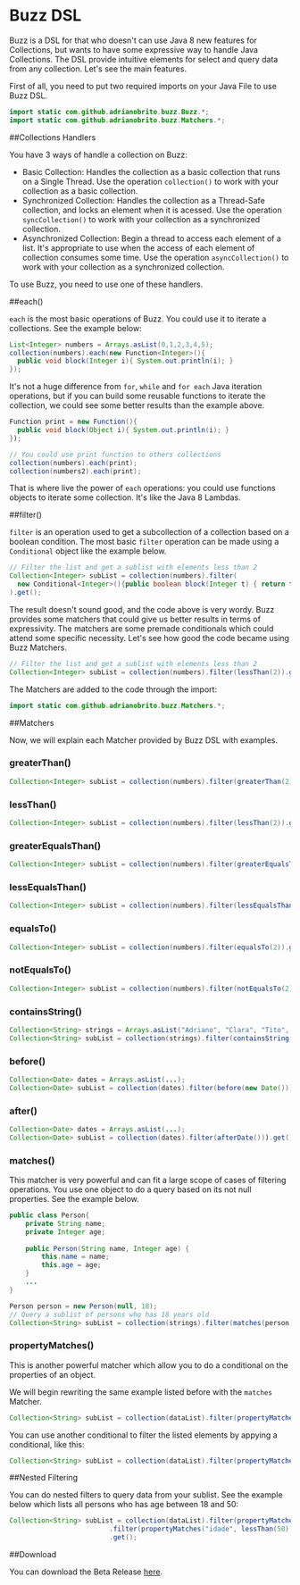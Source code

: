 # Buzz DSL

Buzz is a DSL for that who doesn't can use Java 8 new features for Collections, but wants to have some expressive way to handle Java Collections. The DSL provide intuitive elements for select and query data from any collection. Let's see the main features.

First of all, you need to put two required imports on your Java File to use Buzz DSL.
```java
import static com.github.adrianobrito.buzz.Buzz.*;
import static com.github.adrianobrito.buzz.Matchers.*;
```

##Collections Handlers

You have 3 ways of handle a collection on Buzz:

* Basic Collection: Handles the collection as a basic collection that runs on a Single Thread. Use the operation `collection()` to work with your collection as a basic collection.
* Synchronized Collection: Handles the collection as a Thread-Safe collection, and locks an element when it is acessed.  Use the operation `syncCollection()` to work with your collection as a synchronized collection.
* Asynchronized Collection: Begin a thread to access each element of a list. It's appropriate to use when the access of each element of collection consumes some time. Use the operation `asyncCollection()` to work with your collection as a synchronized collection.

To use Buzz, you need to use one of these handlers. 

##each()

```each``` is the most basic operations of Buzz. You could use it to iterate a collections. See the example below:
```java
List<Integer> numbers = Arrays.asList(0,1,2,3,4,5);
collection(numbers).each(new Function<Integer>(){
  public void block(Integer i){ System.out.println(i); }
});
```
It's not a huge difference from ```for```, ```while``` and ```for each``` Java iteration operations, but if you can build some reusable functions to iterate the collection, we could see some better results than the example above. 
```java
Function print = new Function(){
  public void block(Object i){ System.out.println(i); }
});

// You could use print function to others collections
collection(numbers).each(print);
collection(numbers2).each(print);
```

That is where live the power of ```each``` operations: you could use functions objects to iterate some collection. It's like the Java 8 Lambdas. 

##filter()

```filter``` is an operation used to get a subcollection of a collection based on a boolean condition. The most basic ```filter``` operation can be made using a ```Conditional``` object like the example below.

```java
// Filter the list and get a sublist with elements less than 2
Collection<Integer> subList = collection(numbers).filter(
  new Conditional<Integer>(){public boolean block(Integer t) { return t < 2; }}
).get();	
```

The result doesn't sound good, and the code above is very wordy. Buzz provides some matchers that could give us better results in terms of expressivity. The matchers are some premade conditionals which could attend some specific necessity. Let's see how good the code became using Buzz Matchers.  

```java
// Filter the list and get a sublist with elements less than 2
Collection<Integer> subList = collection(numbers).filter(lessThan(2)).get();	
```

The Matchers are added to the code through the import:

```java
import static com.github.adrianobrito.buzz.Matchers.*;
```

##Matchers

Now, we will explain each Matcher provided by Buzz DSL with examples.

### greaterThan()
```java
Collection<Integer> subList = collection(numbers).filter(greaterThan(2)).get();
```
### lessThan()
```java
Collection<Integer> subList = collection(numbers).filter(lessThan(2)).get();
```
### greaterEqualsThan()
```java
Collection<Integer> subList = collection(numbers).filter(greaterEqualsThan(2)).get();
```
### lessEqualsThan()
```java
Collection<Integer> subList = collection(numbers).filter(lessEqualsThan(2)).get();
```
### equalsTo()
```java
Collection<Integer> subList = collection(numbers).filter(equalsTo(2)).get();
```
### notEqualsTo()
```java
Collection<Integer> subList = collection(numbers).filter(notEqualsTo(2)).get();
```
### containsString()
```java
Collection<String> strings = Arrays.asList("Adriano", "Clara", "Tito", "Isauro");
Collection<String> subList = collection(strings).filter(containsString("Adriano")).get();
```

### before()
```java
Collection<Date> dates = Arrays.asList(...);
Collection<Date> subList = collection(dates).filter(before(new Date())).get();
```

### after()
```java
Collection<Date> dates = Arrays.asList(...);
Collection<Date> subList = collection(dates).filter(afterDate())).get();
```

### matches()
This matcher is very powerful and can fit a large scope of cases of filtering operations. You use one object to do a query based on its not null properties. See the example below.
```java
public class Person{
	private String name;
	private Integer age;
	
	public Person(String name, Integer age) {
		this.name = name;
		this.age = age;
	}
	...
}

Person person = new Person(null, 18);
// Query a sublist of persons who has 18 years old
Collection<String> subList = collection(strings).filter(matches(person)).get();
```

### propertyMatches()
This is another powerful matcher which allow you to do a conditional on the properties of an object.

We will begin rewriting the same example listed before with the ```matches``` Matcher.
```java
Collection<String> subList = collection(dataList).filter(propertyMatches("idade", 18)).get();
```
You can use another conditional to filter the listed elements by appying a conditional, like this:
```java
Collection<String> subList = collection(dataList).filter(propertyMatches("idade", greaterThan(18))).get();
```
##Nested Filtering

You can do nested filters to query data from your sublist. See the example below which lists all persons who has age between 18 and 50:
```java
Collection<String> subList = collection(dataList).filter(propertyMatches("idade", greaterThan(18)))
						 .filter(propertyMatches("idade", lessThan(50))
						 .get();
```

##Download

You can download the Beta Release [here](https://github.com/adrianobrito/buzz/buzz.jar).
